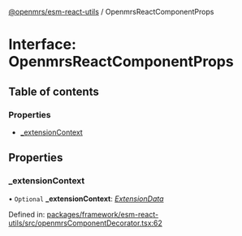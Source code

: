 [@openmrs/esm-react-utils](../API.md) / OpenmrsReactComponentProps

# Interface: OpenmrsReactComponentProps

## Table of contents

### Properties

- [\_extensionContext](openmrsreactcomponentprops.md#_extensioncontext)

## Properties

### \_extensionContext

• `Optional` **\_extensionContext**: [*ExtensionData*](extensiondata.md)

Defined in: [packages/framework/esm-react-utils/src/openmrsComponentDecorator.tsx:62](https://github.com/openmrs/openmrs-esm-core/blob/master/packages/framework/esm-react-utils/src/openmrsComponentDecorator.tsx#L62)

